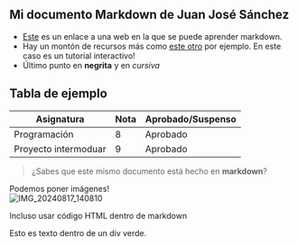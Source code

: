 ## Mi documento Markdown de Juan José Sánchez

* [Este](https://www.markdownguide.org/basic-syntax/) es un enlace a una web en la que se puede aprender markdown.
* Hay un montón de recursos más como [este otro](https://www.markdowntutorial.com/) por ejemplo. En este caso es un tutorial interactivo!
* Último punto en **negrita** y en *cursiva*
  
## Tabla de ejemplo

| Asignatura             | Nota | Aprobado/Suspenso   |
|------------------------|------|---------------------|
| Programación           |  8   |       Aprobado      |
| Proyecto intermoduar   |  9   |       Aprobado      |


> ¿Sabes que este mismo documento está hecho en **markdown**?

Podemos poner imágenes!  
![IMG_20240817_140810](https://github.com/user-attachments/assets/1e4e2c35-cd02-4d89-8d62-2b17ea25b5f9)

Incluso usar código HTML dentro de markdown

<div class="recuadro-verde">
    Esto es texto dentro de un div verde.
</div>

